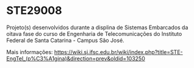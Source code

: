 # STE29008

Projeto(s) desenvolvidos durante a displina de Sistemas Embarcados da oitava fase do curso de Engenharia de Telecomunicações do Instituto Federal de Santa Catarina - Campus São José.

Mais informações: https://wiki.sj.ifsc.edu.br/wiki/index.php?title=STE-EngTel_(p%C3%A1gina)&direction=prev&oldid=103250
